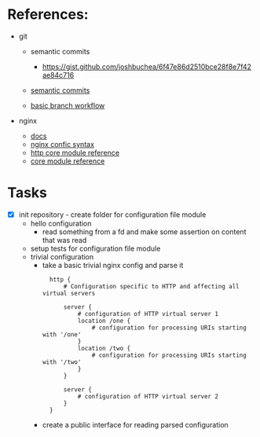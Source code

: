 # References:

- git
  - semantic commits
    - https://gist.github.com/joshbuchea/6f47e86d2510bce28f8e7f42ae84c716

  - [semantic commits](https://gist.github.com/joshbuchea/6f47e86d2510bce28f8e7f42ae84c716)
  - [basic branch workflow](https://br.eheidi.dev/git-github/04-branch-e-pull-request/)

- nginx
  - [docs](https://nginx.org/en/docs/) 
  - [nginx confic syntax](https://docs.nginx.com/nginx/admin-guide/basic-functionality/managing-configuration-files/)
  - [http core module reference](https://nginx.org/en/docs/http/ngx_http_core_module.html)
  - [core module reference](https://nginx.org/en/docs/ngx_core_module.html)

# Tasks

- [X] init repository  - create folder for configuration file module
  - hello configuration
    - read something from a fd and make some assertion on content that was read
  - setup tests for configuration file module
  - trivial configuration
    - take a basic trivial nginx config and parse it
      ```
		http {
		    # Configuration specific to HTTP and affecting all virtual servers
		
		    server {
		        # configuration of HTTP virtual server 1
		        location /one {
		            # configuration for processing URIs starting with '/one'
		        }
		        location /two {
		            # configuration for processing URIs starting with '/two'
		        }
		    }
		
		    server {
		        # configuration of HTTP virtual server 2
		    }
		}
      ```
    - create a public interface for reading parsed configuration 

